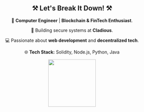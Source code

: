 <div align="center">

<h2> ⚒️ Let's Break It Down! ⚒️ </h2>

🚀 **Computer Engineer** | **Blockchain & FinTech Enthusiast**.

🔐 Building secure systems at **Cladious**.  

💻 Passionate about **web development** and **decentralized tech**.  

🌐 **Tech Stack:** Solidity, Node.js, Python, Java  

<img height="150" src="https://media0.giphy.com/media/mTPjPA6SSXgTsnZ1Dh/giphy.gif?cid=6c09b952mmmyk9ujrsquh33cmme7ly6y6u1cr326xcujwukt&ep=v1_internal_gif_by_id&rid=giphy.gif&ct=g"  />

</div>

